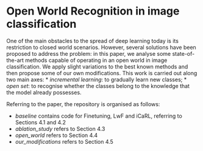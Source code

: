 # Open World Recognition in image classification 
One of the main obstacles to the spread of deep learning today is its restriction to closed world scenarios.
However, several solutions have been proposed to address the problem: in this paper, we analyse some state-of-the-art methods capable of operating in an open world in image classification. 
We apply slight variations to the best known methods and then propose some of our own modifications.
This work is carried out along two main axes:
    * *incremental learning*: to gradually learn new classes; 
    * *open set*: to recognise whether the classes belong to the knowledge that the model already possesses.

Referring to the paper, the repository is organised as follows:
  * *baseline* contains code for Finetuning, LwF and iCaRL, referring to Sections 4.1 and 4.2 
  * *ablation_study* refers to Section 4.3
  * *open_world* refers to Section 4.4
  * *our_modifications* refers to Section 4.5
 


